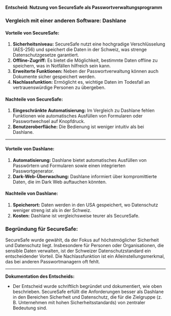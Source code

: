 **Entscheid: Nutzung von SecureSafe als Passwortverwaltungsprogramm**  

### **Vergleich mit einer anderen Software: Dashlane**  

#### **Vorteile von SecureSafe:**  
1. **Sicherheitsniveau:** SecureSafe nutzt eine hochgradige Verschlüsselung (AES-256) und speichert die Daten in der Schweiz, was strenge Datenschutzgesetze garantiert.  
2. **Offline-Zugriff:** Es bietet die Möglichkeit, bestimmte Daten offline zu speichern, was in Notfällen hilfreich sein kann.  
3. **Erweiterte Funktionen:** Neben der Passwortverwaltung können auch Dokumente sicher gespeichert werden.  
4. **Nachlassfunktion:** Ermöglicht es, wichtige Daten im Todesfall an vertrauenswürdige Personen zu übergeben.  

#### **Nachteile von SecureSafe:**  
1. **Eingeschränkte Automatisierung:** Im Vergleich zu Dashlane fehlen Funktionen wie automatisches Ausfüllen von Formularen oder Passwortwechsel auf Knopfdruck.  
2. **Benutzeroberfläche:** Die Bedienung ist weniger intuitiv als bei Dashlane.  

---

#### **Vorteile von Dashlane:**  
1. **Automatisierung:** Dashlane bietet automatisches Ausfüllen von Passwörtern und Formularen sowie einen integrierten Passwortgenerator.  
2. **Dark-Web-Überwachung:** Dashlane informiert über kompromittierte Daten, die im Dark Web auftauchen könnten.  

#### **Nachteile von Dashlane:**  
1. **Speicherort:** Daten werden in den USA gespeichert, wo Datenschutz weniger streng ist als in der Schweiz.  
2. **Kosten:** Dashlane ist vergleichsweise teurer als SecureSafe.  

### **Begründung für SecureSafe:**  
SecureSafe wurde gewählt, da der Fokus auf höchstmöglicher Sicherheit und Datenschutz liegt. Insbesondere für Personen oder Organisationen, die sensible Daten verwalten, ist der Schweizer Datenschutzstandard ein entscheidender Vorteil. Die Nachlassfunktion ist ein Alleinstellungsmerkmal, das bei anderen Passwortmanagern oft fehlt.  

---

**Dokumentation des Entscheids:**  
- Der Entscheid wurde schriftlich begründet und dokumentiert, wie oben beschrieben. SecureSafe erfüllt die Anforderungen besser als Dashlane in den Bereichen Sicherheit und Datenschutz, die für die Zielgruppe (z. B. Unternehmen mit hohen Sicherheitsstandards) von zentraler Bedeutung sind.

